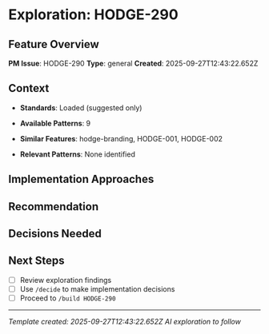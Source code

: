 # Exploration: HODGE-290

## Feature Overview
**PM Issue**: HODGE-290
**Type**: general
**Created**: 2025-09-27T12:43:22.652Z

## Context
- **Standards**: Loaded (suggested only)
- **Available Patterns**: 9

- **Similar Features**: hodge-branding, HODGE-001, HODGE-002
- **Relevant Patterns**: None identified

## Implementation Approaches
<!-- AI will generate 2-3 approaches here -->

## Recommendation
<!-- AI will provide recommendation -->

## Decisions Needed
<!-- AI will list decisions for /decide command -->

## Next Steps
- [ ] Review exploration findings
- [ ] Use `/decide` to make implementation decisions
- [ ] Proceed to `/build HODGE-290`

---
*Template created: 2025-09-27T12:43:22.652Z*
*AI exploration to follow*
